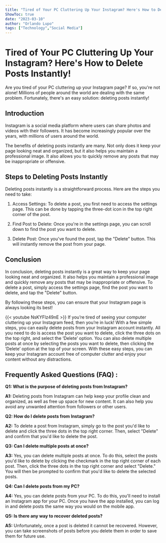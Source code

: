 ```yaml
---
title: "Tired of Your PC Cluttering Up Your Instagram? Here's How to Delete Posts Instantly!"
ShowToc: true 
date: "2023-03-10"
author: "Orlando Lupo" 
tags: ["Technology","Social Media"]
---
```

# Tired of Your PC Cluttering Up Your Instagram? Here's How to Delete Posts Instantly!

Are you tired of your PC cluttering up your Instagram page? If so, you're not alone! Millions of people around the world are dealing with the same problem. Fortunately, there's an easy solution: deleting posts instantly! 

## Introduction

Instagram is a social media platform where users can share photos and videos with their followers. It has become increasingly popular over the years, with millions of users around the world. 

The benefits of deleting posts instantly are many. Not only does it keep your page looking neat and organized, but it also helps you maintain a professional image. It also allows you to quickly remove any posts that may be inappropriate or offensive. 

## Steps to Deleting Posts Instantly

Deleting posts instantly is a straightforward process. Here are the steps you need to take: 

1. Access Settings: To delete a post, you first need to access the settings page. This can be done by tapping the three-dot icon in the top right corner of the post. 

2. Find Post to Delete: Once you're in the settings page, you can scroll down to find the post you want to delete. 

3. Delete Post: Once you've found the post, tap the "Delete" button. This will instantly remove the post from your page. 

## Conclusion

In conclusion, deleting posts instantly is a great way to keep your page looking neat and organized. It also helps you maintain a professional image and quickly remove any posts that may be inappropriate or offensive. To delete a post, simply access the settings page, find the post you want to delete, and tap the "Delete" button. 

By following these steps, you can ensure that your Instagram page is always looking its best!

{{< youtube NsKYFlz49nE >}} 
If you’re tired of seeing your computer cluttering up your Instagram feed, then you’re in luck! With a few simple steps, you can easily delete posts from your Instagram account instantly. All you need to do is access the post you want to delete, click the three dots on the top right, and select the ‘Delete’ option. You can also delete multiple posts at once by selecting the posts you want to delete, then clicking the ‘Delete’ option at the top of your screen. With these easy steps, you can keep your Instagram account free of computer clutter and enjoy your content without any distractions.

## Frequently Asked Questions (FAQ) :
**Q1: What is the purpose of deleting posts from Instagram?**

**A1:** Deleting posts from Instagram can help keep your profile clean and organized, as well as free up space for new content. It can also help you avoid any unwanted attention from followers or other users. 

**Q2: How do I delete posts from Instagram?**

**A2:** To delete a post from Instagram, simply go to the post you'd like to delete and click the three dots in the top right corner. Then, select "Delete" and confirm that you'd like to delete the post. 

**Q3: Can I delete multiple posts at once?**

**A3:** Yes, you can delete multiple posts at once. To do this, select the posts you'd like to delete by clicking the checkmark in the top right corner of each post. Then, click the three dots in the top right corner and select "Delete." You will then be prompted to confirm that you'd like to delete the selected posts. 

**Q4: Can I delete posts from my PC?**

**A4:** Yes, you can delete posts from your PC. To do this, you'll need to install an Instagram app for your PC. Once you have the app installed, you can log in and delete posts the same way you would on the mobile app. 

**Q5: Is there any way to recover deleted posts?**

**A5:** Unfortunately, once a post is deleted it cannot be recovered. However, you can take screenshots of posts before you delete them in order to save them for future use.


